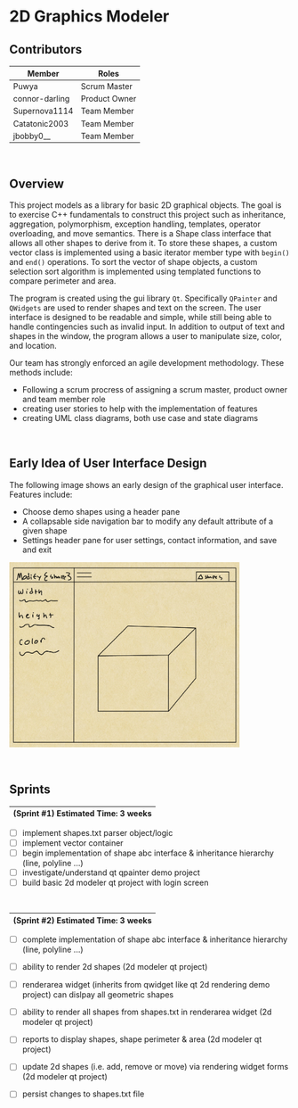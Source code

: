 # 2D Graphics Modeler


## Contributors
| Member         | Roles          | 
|----------------|----------------|
| Puwya          | Scrum Master   |
| connor-darling | Product Owner  |
| Supernova1114  | Team Member    |
| Catatonic2003  | Team Member    |
| jbobby0__      | Team Member    |

<br/>


## Overview 
This project models as a library for basic 2D graphical objects.
The goal is to exercise C++ fundamentals to construct this project
such as inheritance, aggregation, polymorphism, exception handling,
templates, operator overloading, and move semantics. There is a 
Shape class interface that allows all other shapes to derive from it.
To store these shapes, a custom vector class is implemented using a
basic iterator member type with `begin()` and `end()` operations.
To sort the vector of shape objects, a custom selection sort algorithm
is implemented using templated functions to compare perimeter and area.
<br>

The program is created using the gui library `Qt`. Specifically `QPainter` 
and `QWidgets` are used to render shapes and text on the screen. The user
interface is designed to be readable and simple, while still being able to handle
contingencies such as invalid input. In addition to output of text
and shapes in the window, the program allows a user to manipulate size, color,
and location.
<br>

Our team has strongly enforced an agile development methodology. These methods include:
- Following a scrum procress of assigning a scrum master, product owner and team member role
- creating user stories to help with the implementation of features
- creating UML class diagrams, both use case and state diagrams

<br/>

## Early Idea of User Interface Design
The following image shows an early design of the graphical user interface. Features include:
- Choose demo shapes using a header pane
- A collapsable side navigation bar to modify any default attribute of a given shape
- Settings header pane for user settings, contact information, and save and exit

<img src="assets/readme-images/EarlyInterfaceDesign.jpeg"
     alt="Early Interface Design"
     width="414" height="332"/>

<br/>

## Sprints

  | (Sprint #1) Estimated Time: 3 weeks |
  | :---------------------------------: |
- [ ] implement shapes.txt parser object/logic  
- [ ] implement vector container 
- [ ] begin implementation of shape abc interface & inheritance hierarchy (line, polyline ...) 
- [ ] investigate/understand qt qpainter demo project 
- [ ] build basic 2d modeler qt project with login screen 
  
<br/>

  | (Sprint #2) Estimated Time: 3 weeks |
  | :---------------------------------: |
- [ ] complete implementation of shape abc interface & inheritance hierarchy (line, polyline ...)
- [ ] ability to render 2d shapes (2d modeler qt project)
- [ ] renderarea widget (inherits from qwidget like qt 2d rendering demo project) can dislpay all geometric shapes
- [ ] ability to render all shapes from shapes.txt in renderarea widget (2d modeler qt project)
- [ ] reports to display shapes, shape perimeter & area (2d modeler qt project)
- [ ] update 2d shapes (i.e. add, remove or move) via rendering widget forms (2d modeler qt project)
- [ ] persist changes to shapes.txt file

